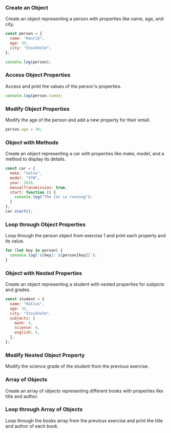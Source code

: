 ### Create an Object

Create an object representing a person with properties like name, age, and city.

```js
const person = {
  name: "Henrik",
  age: 35,
  city: "Stockholm",
};

console.log(person);
```

### Access Object Properties

Access and print the values of the person's properties.

```js
console.log(person.name); 
```

### Modify Object Properties

Modify the age of the person and add a new property for their email.

```js
person.age = 30;
```

### Object with Methods

Create an object representing a car with properties like make, model, and a method to display its details.

```js
const car = {
  make: "Volvo",
  model: "V70",
  year: 2016,
  manualTransmission: true,
  start: function () {
    console.log("The car is running");
  }
};
car.start();
```

### Loop through Object Properties

Loop through the person object from exercise 1 and print each property and its value.

```js
for (let key in person) {
  console.log(`${key}: ${person[key]}`);
}
```

### Object with Nested Properties

Create an object representing a student with nested properties for subjects and grades.

```js
const student = {
  name: "Niklas",
  age: 32,
  city: "Stockholm",
  subjects: {
    math: 5,
    science: 4,
    english: 5,
  },
};
```

### Modify Nested Object Property

Modify the science grade of the student from the previous exercise.

### Array of Objects

Create an array of objects representing different books with properties like title and author.

### Loop through Array of Objects

Loop through the books array from the previous exercise and print the title and author of each book.
